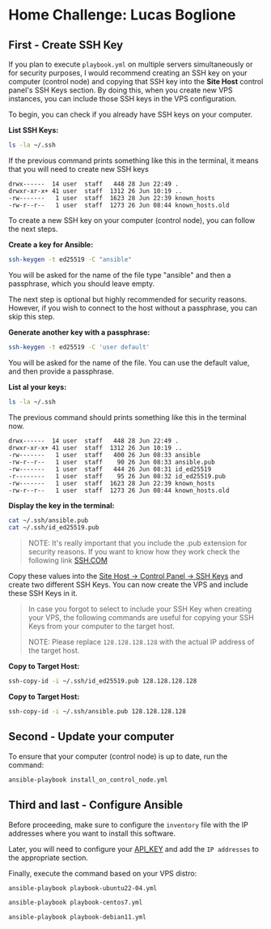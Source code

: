 # Home Challenge: Lucas Boglione

## First - Create SSH Key

If you plan to execute `playbook.yml` on multiple servers simultaneously or for security purposes, I would recommend creating an SSH key on your computer (control node) and copying that SSH key into the **Site Host** control panel's SSH Keys section. By doing this, when you create new VPS instances, you can include those SSH keys in the VPS configuration.


To begin, you can check if you already have SSH keys on your computer.

**List SSH Keys:**

```bash
ls -la ~/.ssh
```


If the previous command prints something like this in the terminal, it means that you will need to create new SSH keys

```
drwx------  14 user  staff   448 28 Jun 22:49 .
drwxr-xr-x+ 41 user  staff  1312 26 Jun 10:19 ..
-rw-------   1 user  staff  1623 28 Jun 22:39 known_hosts
-rw-r--r--   1 user  staff  1273 26 Jun 08:44 known_hosts.old
```


To create a new SSH key on your computer (control node), you can follow the next  steps. 


**Create a key for Ansible:**

```bash
ssh-keygen -t ed25519 -C "ansible"
```
You will be asked for the name of the file type "ansible" and then a passphrase, which you should leave empty.


The next step is optional but highly recommended for security reasons. However, if you wish to connect to the host without a passphrase, you can skip this step.

**Generate another key with a passphrase:**

```bash
ssh-keygen -t ed25519 -C 'user default'
```
You will be asked for the name of the file. You can use the default value, and then provide a passphrase.


**List al your keys:**

```bash
ls -la ~/.ssh
```

The previous command should prints something like this in the terminal now.

```
drwx------  14 user  staff   448 28 Jun 22:49 .
drwxr-xr-x+ 41 user  staff  1312 26 Jun 10:19 ..
-rw-------   1 user  staff   400 26 Jun 08:33 ansible
-rw-r--r--   1 user  staff    90 26 Jun 08:33 ansible.pub
-rw-------   1 user  staff   444 26 Jun 08:31 id_ed25519
-r--------   1 user  staff    95 26 Jun 08:32 id_ed25519.pub
-rw-------   1 user  staff  1623 28 Jun 22:39 known_hosts
-rw-r--r--   1 user  staff  1273 26 Jun 08:44 known_hosts.old
```

**Display the key in the terminal:**

```bash
cat ~/.ssh/ansible.pub
cat ~/.ssh/id_ed25519.pub
```

>
>NOTE: It's really important that you include the .pub extension for security reasons. If you want to know how they work check the following link <a href="https://www.ssh.com/academy/ssh-keys" target="_blank">SSH.COM</a>
>


Copy these values into the <a href="https://cp.sitehost.nz/ssh/list-keys" target="_blank">Site Host -> Control Panel -> SSH Keys</a> and create two different SSH Keys. You can now create the VPS and include these SSH Keys in it.


>
> In case you forgot to select to include your SSH Key when creating your VPS, the following commands are useful for copying your SSH Keys from your computer to the target host.
>
>NOTE: Please replace `128.128.128.128` with the actual IP address of the target host.
>


**Copy to Target Host:**

```bash
ssh-copy-id -i ~/.ssh/id_ed25519.pub 128.128.128.128
```


**Copy to Target Host:**
```bash
ssh-copy-id -i ~/.ssh/ansible.pub 128.128.128.128
```


## Second - Update your computer

To ensure that your computer (control node) is up to date, run the command:

```bash
ansible-playbook install_on_control_node.yml
```


## Third and last - Configure Ansible

Before proceeding, make sure to configure the `inventory` file with the IP addresses where you want to install this software.

Later, you will need to configure your <a href="https://cp.sitehost.nz/api/list-keys" target="_blank">API_KEY</a> and add the `IP addresses` to the appropriate section.

Finally, execute the command based on your VPS distro:

```bash
ansible-playbook playbook-ubuntu22-04.yml
```
```bash
ansible-playbook playbook-centos7.yml
```
```bash
ansible-playbook playbook-debian11.yml
```